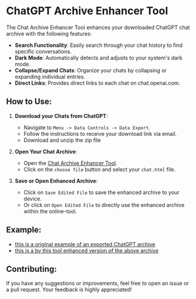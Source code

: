 # ChatGPT Archive Enhancer Tool

The Chat Archive Enhancer Tool enhances your downloaded ChatGPT chat archive with the following features:

- **Search Functionality**: Easily search through your chat history to find specific conversations.
- **Dark Mode**: Automatically detects and adjusts to your system's dark mode.
- **Collapse/Expand Chats**: Organize your chats by collapsing or expanding individual entries.
- **Direct Links**: Provides direct links to each chat on chat.openai.com.

## How to Use:

1. **Download your Chats from ChatGPT**:
   - Navigate to `Menu -> Data Controls -> Data Export`.
   - Follow the instructions to receive your download link via email.
   - Download and unzip the zip file

2. **Open Your Chat Archive**:
   - Open the [Chat Archive Enhancer Tool](https://simonwaldherr.github.io/chatgpt-archive-viewer/).
   - Click on the `choose file` button and select your `chat.html` file.

3. **Save or Open Enhanced Archive**:
   - Click on `Save Edited File` to save the enhanced archive to your device.
   - Or click on `Open Edited File` to directly use the enhanced archive within the online-tool.

## Example:

- [this is a original example of an exported ChatGPT archive](https://simonwaldherr.github.io/chatgpt-archive-viewer/example/chat-original.html)
- [this is a by this tool enhanced version of the above archive](https://simonwaldherr.github.io/chatgpt-archive-viewer/example/chat-enhanced.html)

## Contributing:

If you have any suggestions or improvements, feel free to open an issue or a pull request. Your feedback is highly appreciated!
